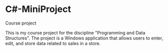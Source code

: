 # C#-MiniProject
Course project

This is my course project for the discipline "Programming and Data Structures".
The project is a Windows application that allows users to enter, edit, and store data related to sales in a store.
